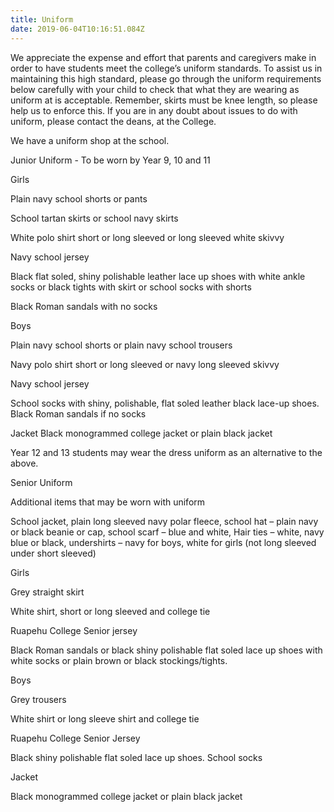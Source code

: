 ```yaml
---
title: Uniform
date: 2019-06-04T10:16:51.084Z
---
```

We appreciate the expense and effort that parents and caregivers make in order to have students meet the college’s uniform standards. To assist us in maintaining this high standard, please go through the uniform requirements below carefully with your child to check that what they are wearing as uniform at is acceptable. Remember, skirts must be knee length, so please help us to enforce this. If you are in any doubt about issues to do with uniform, please contact the deans, at the College.



We have a uniform shop at the school.



 Junior Uniform - To be worn by Year 9, 10 and 11



Girls



Plain navy school shorts or pants

School tartan skirts or school navy skirts

White polo shirt short or long sleeved or long sleeved white skivvy

Navy school jersey

Black flat soled, shiny polishable leather lace up shoes with white ankle socks or black tights with skirt or school socks with shorts

Black Roman sandals with no socks

Boys



Plain navy school shorts or plain navy school trousers

Navy polo shirt short or long sleeved or navy long sleeved skivvy

Navy school jersey

School socks with shiny, polishable, flat soled leather black lace-up shoes. Black Roman sandals if no socks

Jacket Black monogrammed college jacket or plain black jacket



 



Year 12 and 13 students may wear the dress uniform as an alternative to the above.



Senior Uniform



Additional items that may be worn with uniform



School jacket, plain long sleeved navy polar fleece, school hat – plain navy or black beanie or cap, school scarf – blue and white, Hair ties – white, navy blue or black, undershirts – navy for boys, white for girls (not long sleeved under short sleeved)



 



Girls



Grey straight skirt

White shirt, short or long sleeved and college tie

Ruapehu College Senior jersey

Black Roman sandals or black shiny polishable flat soled lace up shoes with white socks or plain brown or black stockings/tights.

 



Boys



Grey trousers

White shirt or long sleeve shirt and college tie

Ruapehu College Senior Jersey

Black shiny polishable flat soled lace up shoes.  School socks

 



 



 



Jacket



Black monogrammed college jacket or plain black jacket
